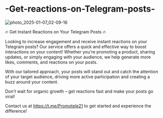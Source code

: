 # -Get-reactions-on-Telegram-posts-

![photo_2025-01-07_02-09-16](https://github.com/user-attachments/assets/c53d24ce-8b4b-42d5-8b06-579eee9b3978)


🔥 Get Instant Reactions on Your Telegram Posts 🔥

Looking to increase engagement and receive instant reactions on your Telegram posts? Our service offers a quick and effective way to boost interactions on your content! Whether you're promoting a product, sharing updates, or simply engaging with your audience, we help generate more likes, comments, and reactions on your posts.

With our tailored approach, your posts will stand out and catch the attention of your target audience, driving more active participation and creating a buzz around your content.

Don't wait for organic growth – get reactions fast and make your posts go viral!

Contact us at https://t.me/Promotele21 to get started and experience the difference!
